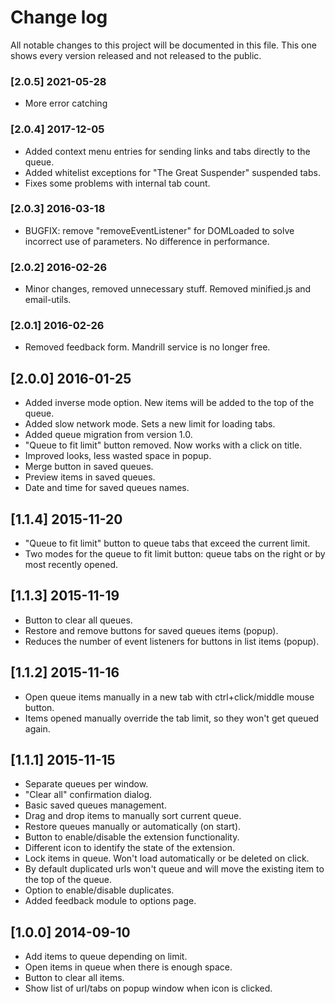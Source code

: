 # Change log
All notable changes to this project will be documented in this file. This one shows every version released and not released to the public.

### [2.0.5] 2021-05-28
- More error catching

### [2.0.4] 2017-12-05
- Added context menu entries for sending links and tabs directly to the queue.
- Added whitelist exceptions for "The Great Suspender" suspended tabs.
- Fixes some problems with internal tab count.

### [2.0.3] 2016-03-18
- BUGFIX: remove "removeEventListener" for DOMLoaded to solve incorrect use of parameters. No difference in performance.

### [2.0.2] 2016-02-26
- Minor changes, removed unnecessary stuff. Removed minified.js and email-utils.

### [2.0.1] 2016-02-26
- Removed feedback form. Mandrill service is no longer free. 

## [2.0.0] 2016-01-25
- Added inverse mode option. New items will be added to the top of the queue.
- Added slow network mode. Sets a new limit for loading tabs.
- Added queue migration from version 1.0.
- "Queue to fit limit" button removed. Now works with a click on title.
- Improved looks, less wasted space in popup.
- Merge button in saved queues.
- Preview items in saved queues.
- Date and time for saved queues names.

## [1.1.4] 2015-11-20
- "Queue to fit limit" button to queue tabs that exceed the current limit.
- Two modes for the queue to fit limit button: queue tabs on the right or by most recently opened.

## [1.1.3] 2015-11-19
- Button to clear all queues.
- Restore and remove buttons for saved queues items (popup).
- Reduces the number of event listeners for buttons in list items (popup).

## [1.1.2] 2015-11-16
- Open queue items manually in a new tab with ctrl+click/middle mouse button.
- Items opened manually override the tab limit, so they won't get queued again.

## [1.1.1] 2015-11-15
- Separate queues per window.
- "Clear all" confirmation dialog.
- Basic saved queues management.
- Drag and drop items to manually sort current queue.
- Restore queues manually or automatically (on start).
- Button to enable/disable the extension functionality.
- Different icon to identify the state of the extension.
- Lock items in queue. Won't load automatically or be deleted on click.
- By default duplicated urls won't queue and will move the existing item to the top of the queue.
- Option to enable/disable duplicates.
- Added feedback module to options page.

## [1.0.0] 2014-09-10
- Add items to queue depending on limit.
- Open items in queue when there is enough space.
- Button to clear all items.
- Show list of url/tabs on popup window when icon is clicked.